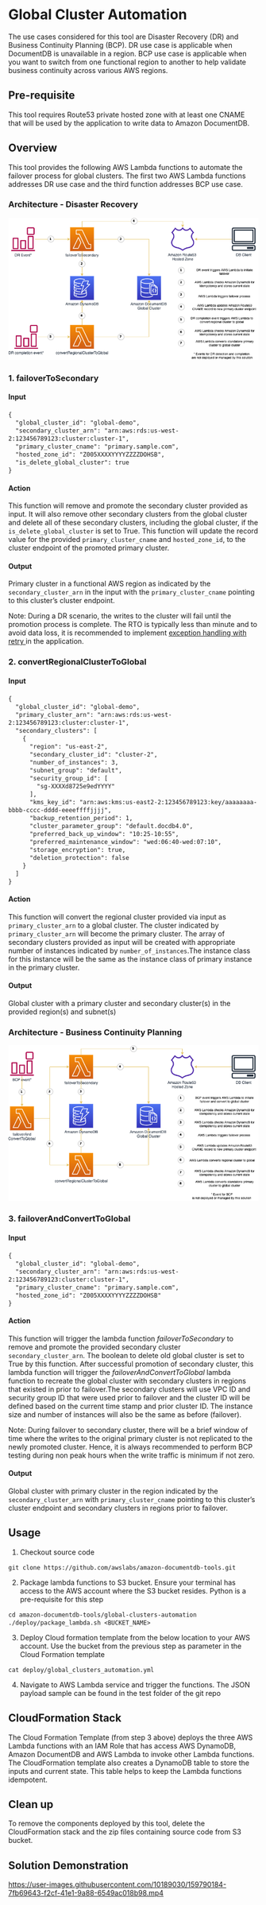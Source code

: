 # Global Cluster Automation
The use cases considered for this tool are Disaster Recovery (DR) and Business Continuity Planning (BCP). DR use case is applicable when DocumentDB is unavailable in a region. BCP use case is applicable when you want to switch from one functional region to another to help validate business continuity across various AWS regions.

## Pre-requisite
This tool requires Route53 private hosted zone with at least one CNAME that will be used by the application to write data to Amazon DocumentDB.

## Overview
This tool provides the following AWS Lambda functions to automate the failover process for global clusters. The first two AWS Lambda functions addresses DR use case and the third function addresses BCP use case.

### Architecture - Disaster Recovery
![Solution Architecture DR](images/GlobalClustersAutomation-DR.png)

### 1. failoverToSecondary
#### Input
```
{
  "global_cluster_id": "global-demo",
  "secondary_cluster_arn": "arn:aws:rds:us-west-2:123456789123:cluster:cluster-1",
  "primary_cluster_cname": "primary.sample.com",
  "hosted_zone_id": "Z005XXXXYYYYZZZZDOHSB",
  "is_delete_global_cluster": true
}
```
#### Action
This function will remove and promote the secondary cluster provided as input. It will also remove other secondary clusters from the global cluster and delete all of these secondary clusters, including the global cluster, if the `is_delete_global_cluster` is set to True. This function will update the record value for the provided `primary_cluster_cname` and `hosted_zone_id`, to the cluster endpoint of the promoted primary cluster.   
#### Output
Primary cluster in a functional AWS region as indicated by the `secondary_cluster_arn` in the input with the `primary_cluster_cname` pointing to this cluster’s cluster endpoint. 

Note: During a DR scenario, the writes to the cluster will fail until the promotion process is complete. The RTO is typically less than minute and to avoid data loss, it is recommended to implement <a href="https://aws.amazon.com/blogs/database/building-resilient-applications-with-amazon-documentdb-with-mongodb-compatibility-part-2-exception-handling/" target="_blank">exception handling with retry </a>in the application. 

### 2. convertRegionalClusterToGlobal
#### Input
```
{
  "global_cluster_id": "global-demo",
  "primary_cluster_arn": "arn:aws:rds:us-west-2:123456789123:cluster:cluster-1",
  "secondary_clusters": [
    {
      "region": "us-east-2",
      "secondary_cluster_id": "cluster-2",
      "number_of_instances": 3,
      "subnet_group": "default",
      "security_group_id": [
        "sg-XXXXd8725e9edYYYY"
      ],
      "kms_key_id": "arn:aws:kms:us-east2-2:123456789123:key/aaaaaaaa-bbbb-cccc-dddd-eeeeffffjjjj",
      "backup_retention_period": 1,
      "cluster_parameter_group": "default.docdb4.0",
      "preferred_back_up_window": "10:25-10:55",
      "preferred_maintenance_window": "wed:06:40-wed:07:10",
      "storage_encryption": true,
      "deletion_protection": false
    }
  ]
}
```
#### Action
This function will convert the regional cluster provided via input as `primary_cluster_arn` to a global cluster. The cluster indicated by `primary_cluster_arn` will become the primary cluster. The array of secondary clusters provided as input will be created with appropriate number of instances indicated by `number_of_instances`.The instance class for this instance will be the same as the instance class of primary instance in the primary cluster.

#### Output
Global cluster with a primary cluster and secondary cluster(s) in the provided region(s) and subnet(s) 

### Architecture - Business Continuity Planning  
![Solution Architecture BCP](images/GlobalClustersAutomation-BCP.png)

### 3. failoverAndConvertToGlobal
#### Input
```
{
  "global_cluster_id": "global-demo",
  "secondary_cluster_arn": "arn:aws:rds:us-west-2:123456789123:cluster:cluster-1",
  "primary_cluster_cname": "primary.sample.com",
  "hosted_zone_id": "Z005XXXXYYYYZZZZDOHSB"
}
```
#### Action
This function will trigger the lambda function *failoverToSecondary* to remove and promote the provided secondary cluster `secondary_cluster_arn`. The boolean to delete old global cluster is set to True by this function. After successful promotion of secondary cluster, this lambda function will trigger the *failoverAndConvertToGlobal* lambda function to recreate the global cluster with secondary clusters in regions that existed in prior to failover.The secondary clusters will use VPC ID and security group ID that were used prior to failover and the cluster ID will be defined based on the current time stamp and prior cluster ID. The instance size and number of instances will also be the same as before (failover).

Note: During failover to secondary cluster, there will be a brief window of time where the writes to the original primary cluster is not replicated to the newly promoted cluster. Hence, it is always recommended to perform BCP testing during non peak hours when the write traffic is minimum if not zero.

#### Output
Global cluster with primary cluster in the region indicated by the `secondary_cluster_arn` with `primary_cluster_cname` pointing to this cluster’s cluster endpoint and secondary clusters in regions prior to failover. 

## Usage
1. Checkout source code
```
git clone https://github.com/awslabs/amazon-documentdb-tools.git
```
2. Package lambda functions to S3 bucket. Ensure your terminal has access to the AWS account where the S3 bucket resides. Python is a pre-requisite for this step
```
cd amazon-documentdb-tools/global-clusters-automation
./deploy/package_lambda.sh <BUCKET_NAME>
```
3. Deploy Cloud formation template from the below location to your AWS account. Use the bucket from the previous step as parameter in the Cloud Formation template
```
cat deploy/global_clusters_automation.yml
```
4. Navigate to AWS Lambda service and trigger the functions. The JSON payload sample can be found in the test folder of the git repo

## CloudFormation Stack
The Cloud Formation Template (from step 3 above) deploys the three AWS Lambda functions with an IAM Role that has access AWS DynamoDB, Amazon DocumentDB and AWS Lambda to invoke other Lambda functions. The CloudFormation template also creates a DynamoDB table to store the inputs and current state. This table helps to keep the Lambda functions idempotent. 

## Clean up
To remove the components deployed by this tool, delete the CloudFormation stack and the zip files containing source code from S3 bucket.

## Solution Demonstration
https://user-images.githubusercontent.com/10189030/159790184-7fb69643-f2cf-41e1-9a88-6549ac018b98.mp4
